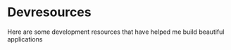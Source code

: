# Devresources
Here are some development resources that have helped me build beautiful applications
